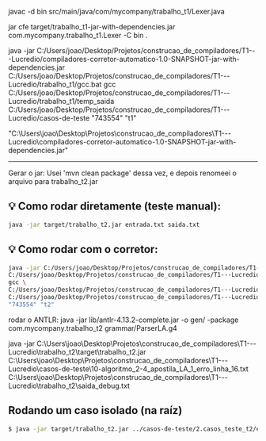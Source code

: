 javac -d bin src/main/java/com/mycompany/trabalho_t1/Lexer.java


jar cfe target/trabalho_t1-jar-with-dependencies.jar com.mycompany.trabalho_t1.Lexer -C bin .

java -jar C:/Users/joao/Desktop/Projetos/construcao_de_compiladores/T1---Lucredio/compiladores-corretor-automatico-1.0-SNAPSHOT-jar-with-dependencies.jar  C:/Users/joao/Desktop/Projetos/construcao_de_compiladores/T1---Lucredio/trabalho_t1/gcc.bat gcc C:/Users/joao/Desktop/Projetos/construcao_de_compiladores/T1---Lucredio/trabalho_t1/temp_saida C:/Users/joao/Desktop/Projetos/construcao_de_compiladores/T1---Lucredio/casos-de-teste "743554" "t1"

"C:\Users\joao\Desktop\Projetos\construcao_de_compiladores\T1---Lucredio\compiladores-corretor-automatico-1.0-SNAPSHOT-jar-with-dependencies.jar"


---------

Gerar o jar:
Usei 'mvn clean package' dessa vez, e depois renomeei o arquivo para trabalho_t2.jar


## 💡 Como rodar diretamente (teste manual):
```bash
java -jar target/trabalho_t2.jar entrada.txt saida.txt
``` 
## 💡 Como rodar com o corretor:
```bash
java -jar C:/Users/joao/Desktop/Projetos/construcao_de_compiladores/T1---Lucredio/compiladores-corretor-automatico-1.0-SNAPSHOT-jar-with-dependencies.jar \
C:/Users/joao/Desktop/Projetos/construcao_de_compiladores/T1---Lucredio/trabalho_t2/gcc.bat \
gcc \
C:/Users/joao/Desktop/Projetos/construcao_de_compiladores/T1---Lucredio/trabalho_t2/temp_saida \
C:/Users/joao/Desktop/Projetos/construcao_de_compiladores/T1---Lucredio/casos-de-teste \
"743554" "t2"
```


rodar o ANTLR:
java -jar lib/antlr-4.13.2-complete.jar -o gen/ -package com.mycompany.trabalho_t2 grammar/ParserLA.g4


java -jar C:\Users\joao\Desktop\Projetos\construcao_de_compiladores\T1---Lucredio\trabalho_t2\target\trabalho_t2.jar C:\Users\joao\Desktop\Projetos\construcao_de_compiladores\T1---Lucredio\casos-de-teste\10-algoritmo_2-4_apostila_LA_1_erro_linha_16.txt C:\Users\joao\Desktop\Projetos\construcao_de_compiladores\T1---Lucredio\trabalho_t2\saida_debug.txt

## Rodando um caso isolado (na raíz)

```bash
$ java -jar target/trabalho_t2.jar ../casos-de-teste/2.casos_teste_t2/entrada/10-algoritmo_2-4_apostila_LA_1_erro_linha_16.txt saida_debug.txt
```